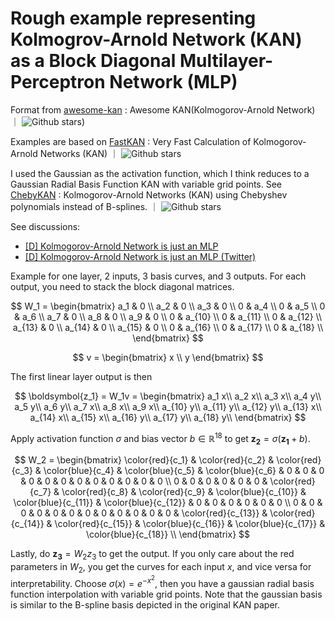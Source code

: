 # Rough example representing Kolmogrov-Arnold Network (KAN) as a Block Diagonal Multilayer-Perceptron Network (MLP)

Format from [awesome-kan](https://github.com/mintisan/awesome-kan) : Awesome KAN(Kolmogorov-Arnold Network) ｜ ![Github stars](https://img.shields.io/github/stars/mintisan/awesome-kan.svg))

Examples are based on [FastKAN](https://github.com/ZiyaoLi/fast-kan) : Very Fast Calculation of Kolmogorov-Arnold Networks (KAN)  ｜ ![Github stars](https://img.shields.io/github/stars/ZiyaoLi/fast-kan.svg)

I used the Gaussian as the activation function, which I think reduces to a Gaussian Radial Basis Function KAN with variable grid points. See [ChebyKAN](https://github.com/SynodicMonth/ChebyKAN) : Kolmogorov-Arnold Networks (KAN) using Chebyshev polynomials instead of B-splines. ｜ ![Github stars](https://img.shields.io/github/stars/SynodicMonth/ChebyKAN.svg)

See discussions:
- [[D] Kolmogorov-Arnold Network is just an MLP](https://www.reddit.com/r/MachineLearning/comments/1clcu5i/d_kolmogorovarnold_network_is_just_an_mlp/)
- [[D] Kolmogorov-Arnold Network is just an MLP (Twitter) ](https://x.com/bozavlado/status/1787376558484709691)

Example for one layer, 2 inputs, 3 basis curves, and 3 outputs. For each output, you need to stack the block diagonal matrices.

$$ 
W_1 = \begin{bmatrix}
a_1 & 0 \\
a_2 & 0 \\
a_3 & 0 \\
0   & a_4 \\
0   & a_5 \\
0   & a_6 \\
a_7 & 0 \\
a_8 & 0 \\
a_9 & 0 \\
0   & a_{10} \\
0   & a_{11} \\
0   & a_{12} \\
a_{13} & 0 \\
a_{14} & 0 \\
a_{15} & 0 \\
0   & a_{16} \\
0   & a_{17} \\
0   & a_{18} \\
\end{bmatrix}
$$

$$
v = \begin{bmatrix}
x \\
y
\end{bmatrix}
$$

The first linear layer output is then

$$
\boldsymbol{z_1} = W_1v =
\begin{bmatrix}
a_1 x\\
a_2 x\\
a_3 x\\
a_4 y\\
a_5 y\\
a_6 y\\
a_7 x\\
a_8 x\\
a_9 x\\
a_{10} y\\
a_{11} y\\
a_{12} y\\
a_{13} x\\
a_{14} x\\
a_{15} x\\
a_{16} y\\
a_{17} y\\
a_{18} y\\
\end{bmatrix}
$$

Apply activation function $\sigma$ and bias vector $b \in \mathbb{R}^{18}$ to get $\boldsymbol{z_2} = \sigma (\boldsymbol{z_1} + b)$.

$$ 
W_2 = \begin{bmatrix}
\color{red}{c_1} & \color{red}{c_2} & \color{red}{c_3} & \color{blue}{c_4} & \color{blue}{c_5} & \color{blue}{c_6} & 0 & 0 & 0 & 0 & 0 & 0 & 0 & 0 & 0 & 0 & 0 & 0 \\
0 & 0 & 0 & 0 & 0 & 0 & \color{red}{c_7} & \color{red}{c_8} & \color{red}{c_9} & \color{blue}{c_{10}} & \color{blue}{c_{11}} & \color{blue}{c_{12}} & 0 & 0 & 0 & 0 & 0 & 0 \\
0 & 0 & 0 & 0 & 0 & 0 & 0 & 0 & 0 & 0 & 0 & 0  & \color{red}{c_{13}} & \color{red}{c_{14}} & \color{red}{c_{15}} & \color{blue}{c_{16}} & \color{blue}{c_{17}} & \color{blue}{c_{18}} \\
\end{bmatrix}
$$

Lastly, do $\boldsymbol{z_3} = W_2 z_3$ to get the output. If you only care about the red parameters in $W_2$, you get the curves for each input $x$, and vice versa for interpretability. Choose $\sigma(x) = e^{-x^2}$, then you have a gaussian radial basis function interpolation with variable grid points. Note that the gaussian basis is similar to the B-spline basis depicted in the original KAN paper.


